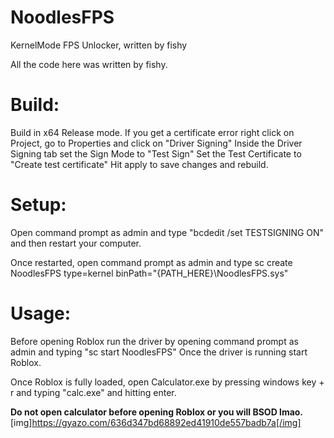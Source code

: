 # NoodlesFPS
KernelMode FPS Unlocker, written by fishy

All the code here was written by fishy.

# Build:
Build in x64 Release mode.
If you get a certificate error right click on Project, go to Properties and click on "Driver Signing"
Inside the Driver Signing tab set the Sign Mode to "Test Sign"
Set the Test Certificate to "Create test certificate"
Hit apply to save changes and rebuild.

# Setup:
Open command prompt as admin and type
"bcdedit /set TESTSIGNING ON"
and then restart your computer.

Once restarted, open command prompt as admin and type
sc create NoodlesFPS type=kernel binPath="{PATH_HERE}\NoodlesFPS.sys"


# Usage:
Before opening Roblox run the driver by opening command prompt as admin and typing
"sc start NoodlesFPS"
Once the driver is running start Roblox.

Once Roblox is fully loaded, open Calculator.exe by pressing windows key + r and typing
"calc.exe"
and hitting enter.


**Do not open calculator before opening Roblox or you will BSOD lmao.**
[img]https://gyazo.com/636d347bd68892ed41910de557badb7a[/img]
